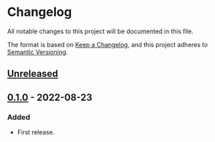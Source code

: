 # Changelog

All notable changes to this project will be documented in this file.

The format is based on [Keep a Changelog](https://keepachangelog.com/en/1.0.0/),
and this project adheres to [Semantic Versioning](https://semver.org/spec/v2.0.0.html).

## [Unreleased]

## [0.1.0] - 2022-08-23

### Added

- First release.

[Unreleased]: https://github.com/7sDream/tui-markup/compare/v0.1.0..HEAD
[0.1.0]: https://github.com/7sDream/tui-markup/tag/v0.1.0
